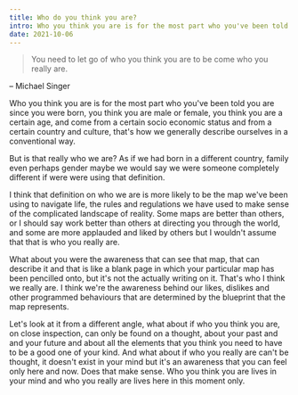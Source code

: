 ```yaml
---
title: Who do you think you are?
intro: Who you think you are is for the most part who you've been told you are since you were born, but is that really who we are?
date: 2021-10-06
---
```


> You need to let go of who you think you are to be come who you really are.

– Michael Singer

Who you think you are is for the most part who you've been told you are since you were born, you think you are male or female, you think you are a certain age, and come from a certain socio economic status and from a certain country and culture, that's how we generally describe ourselves in a conventional way.

But is that really who we are? As if we had born in a different country, family even perhaps gender maybe we would say we were someone completely different if were were using that definition.

I think that definition on who we are is more likely to be the map we've been using to navigate life, the rules and regulations we have used to make sense of the complicated landscape of reality. Some maps are better than others, or I should say work better than others at directing you through the world, and some are more applauded and liked by others but I wouldn't assume that that is who you really are.

What about you were the awareness that can see that map, that can describe it and that is like a blank page in which your particular map has been pencilled onto, but it's not the actually writing on it.
That's who I think we really are. I think we're the awareness behind our likes, dislikes and other programmed behaviours that are determined by the blueprint that the map represents.

Let's look at it from a different angle, what about if who you think you are, on close inspection, can only be found on a thought, about your past and and your future and about all the elements that you think you need to have to be a good one of your kind. And what about if who you really are can't be thought, it doesn't exist in your mind but it's an awareness that you can feel only here and now. Does that make sense. Who you think you are lives in your mind and who you really are lives here in this moment only.




